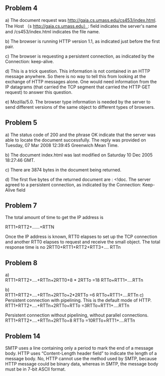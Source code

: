 ## Problem 4

a) The document request was http://gaia.cs.umass.edu/cs453/index.html. The Host （s http://gaia.cs.umass.edu）: field indicates the server's name and /cs453/index.html indicates the file name. 

b) The browser is running HTTP version 1.1, as indicated just before the first <cr><lf> pair. 

c) The browser is requesting a persistent connection, as indicated by the Connection: keep-alive. 

d) This is a trick question. This information is not contained in an HTTP message anywhere. So there is no way to tell this from looking at the exchange of HTTP messages alone. One would need information from the IP datagrams (that carried the TCP segment that carried the HTTP GET request) to answer this question. 

e) Mozilla/5.0.  The browser type information is needed by the server to send different versions of the same object to different types of browsers.

## Problem 5  

a)  The status code of 200 and the phrase OK indicate that the server was able to locate the document successfully. The reply was provided on Tuesday, 07 Mar 2008 12:39:45 Greenwich Mean Time. 

b) The document index.html was last modified on Saturday 10 Dec 2005 18:27:46 GMT. 

c) There are 3874 bytes in the document being returned. 

d) The first five bytes of the returned document are : <!doc. The server agreed to a persistent connection, as indicated by the Connection: Keep-Alive field 





## Problem 7 

The total amount of time to get the IP address is

RTT1+RTT2+......+RTTN



Once the IP address is known, RTT0 elapses to set up the TCP connection and another RTT0 elapses to request and receive the small object. The total response time is 
no 2RTT0+RTT1+RTT2+RTT3+.... RTTn 

## Problem 8  

a)  
RTT1+RTT2+....+RTTn+2RTT0+8 * 2RTTo  =18 RTTo+RTT1+....RTTn

b)  
RTT1+RTT2+....+RTTn+2RTTo+2*2RTTo  =6 RTTo+RTT1+....RTTn
 c) Persistent connection with pipelining. This is the default mode of HTTP. 
RTT1+RTT2+....+RTTn+2RTTo+RTTo  =3RTTo+RTT1+....RTTn

Persistent connection without pipelining, without parallel connections.  
RTT1+RTT2+....+RTTn+2RTTo+8 RTTo  =10RTTo+RTT1+....RTTn

## Problem 14 

SMTP uses a line containing only a period to mark the end of a message body. HTTP uses “Content-Length header field” to indicate the length of a message body.  No, HTTP cannot use the method used by SMTP, because HTTP message could be binary data, whereas in SMTP, the message body must be in 7-bit ASCII format.